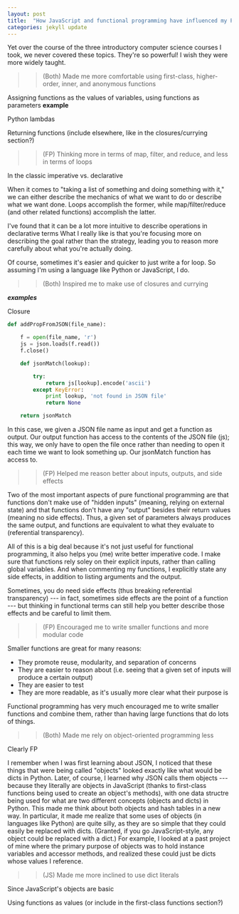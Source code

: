 ```yaml
---
layout: post
title:  "How JavaScript and functional programming have influenced my Python"
categories: jekyll update
---
```






Yet over the course of the three introductory computer science courses I took, we never covered these topics.
They're so powerful! I wish they were more widely taught.



>> (Both) Made me more comfortable using first-class, higher-order, inner, and anonymous functions

Assigning functions as the values of variables, using functions as parameters ____example____

Python lambdas

Returning functions (include elsewhere, like in the closures/currying section?)

>> (FP) Thinking more in terms of map, filter, and reduce, and less in terms of loops

In the classic imperative vs. declarative

When it comes to "taking a list of something and doing something with it," we can either describe the mechanics of what we want to do or describe what we want done. Loops accomplish the former, while map/filter/reduce (and other related functions) accomplish the latter.

I've found that it can be a lot more intuitive to describe operations in declarative terms
What I really like is that you're focusing more on describing the goal rather than the strategy, leading you to reason more carefully about what you're actually doing.

Of course, sometimes it's easier and quicker to just write a for loop. So assuming I'm using a language like Python or JavaScript, I do.


>> (Both) Inspired me to make use of closures and currying

___examples___


Closure

```python
def addPropFromJSON(file_name):

    f = open(file_name, 'r')
    js = json.loads(f.read())
    f.close()

    def jsonMatch(lookup):

        try:
            return js[lookup].encode('ascii')
        except KeyError:
            print lookup, 'not found in JSON file'
            return None

    return jsonMatch
```

In this case, we given a JSON file name as input and get a function as output. Our output function has access to the contents of the JSON file (js); this way, we only have to open the file once rather than needing to open it each time we want to look something up. Our jsonMatch function has access to.


>> (FP) Helped me reason better about inputs, outputs, and side effects

Two of the most important aspects of pure functional programming are that functions don't make use of "hidden inputs" (meaning, relying on external state) and that functions don't have any "output" besides their return values (meaning no side effects). Thus, a given set of parameters always produces the same output, and functions are equivalent to what they evaluate to (referential transparency).

All of this is a big deal because it's not just useful for functional programming, it also helps you (me) write better imperative code. I make sure that functions rely soley on their explicit inputs, rather than calling global variables. And when commenting my functions, I explicitly state any side effects, in addition to listing arguments and the output.

Sometimes, you do need side effects (thus breaking referential transparency) --- in fact, sometimes side effects are the point of a function --- but thinking in functional terms can still help you better describe those effects and be careful to limit them.


>> (FP) Encouraged me to write smaller functions and more modular code

Smaller functions are great for many reasons:
* They promote reuse, modularity, and separation of concerns
* They are easier to reason about (i.e. seeing that a given set of inputs will produce a certain output)
* They are easier to test
* They are more readable, as it's usually more clear what their purpose is

Functional programming has very much encouraged me to write smaller functions and combine them, rather than having large functions that do lots of things.


>> (Both) Made me rely on object-oriented programming less

Clearly FP

I remember when I was first learning about JSON, I noticed that these things that were being called "objects" looked exactly like what would be dicts in Python. Later, of course, I learned why JSON calls them objects --- because they literally are objects in JavaScript (thanks to first-class functions being used to create an object's methods), with one data structre being used for what are two different concepts (objects and dicts) in Python. This made me think about both objects and hash tables in a new way. In particular, it made me realize that some uses of objects (in languages like Python) are quite silly, as they are so simple that they could easily be replaced with dicts. (Granted, if you go JavaScript-style, any object could be replaced with a dict.) For example, I looked at a past project of mine where the primary purpose of objects was to hold instance variables and accessor methods, and realized these could just be dicts whose values I reference.

>> (JS) Made me more inclined to use dict literals

Since JavaScript's objects are basic

Using functions as values (or include in the first-class functions section?)

